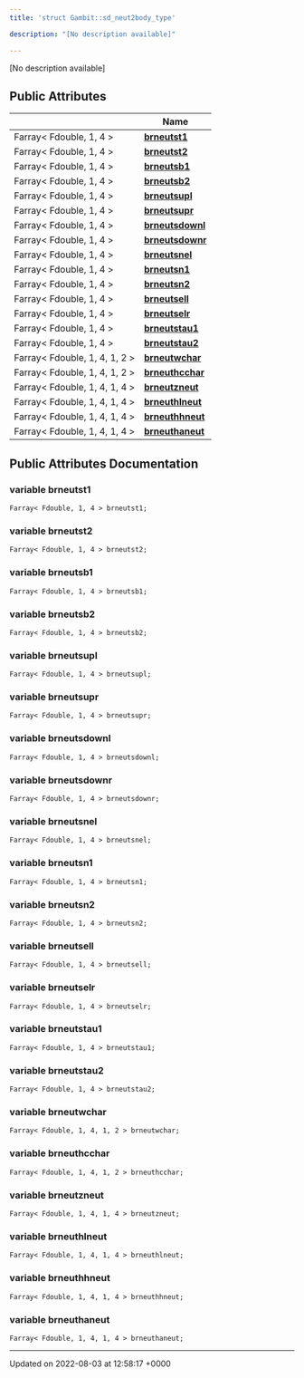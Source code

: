 ```yaml
---
title: 'struct Gambit::sd_neut2body_type'

description: "[No description available]"

---
```









[No description available]

## Public Attributes

|                | Name           |
| -------------- | -------------- |
| Farray< Fdouble, 1, 4 > | **[brneutst1](/documentation/code/colliderbit/classes/structgambit_1_1sd__neut2body__type/#variable-brneutst1)**  |
| Farray< Fdouble, 1, 4 > | **[brneutst2](/documentation/code/colliderbit/classes/structgambit_1_1sd__neut2body__type/#variable-brneutst2)**  |
| Farray< Fdouble, 1, 4 > | **[brneutsb1](/documentation/code/colliderbit/classes/structgambit_1_1sd__neut2body__type/#variable-brneutsb1)**  |
| Farray< Fdouble, 1, 4 > | **[brneutsb2](/documentation/code/colliderbit/classes/structgambit_1_1sd__neut2body__type/#variable-brneutsb2)**  |
| Farray< Fdouble, 1, 4 > | **[brneutsupl](/documentation/code/colliderbit/classes/structgambit_1_1sd__neut2body__type/#variable-brneutsupl)**  |
| Farray< Fdouble, 1, 4 > | **[brneutsupr](/documentation/code/colliderbit/classes/structgambit_1_1sd__neut2body__type/#variable-brneutsupr)**  |
| Farray< Fdouble, 1, 4 > | **[brneutsdownl](/documentation/code/colliderbit/classes/structgambit_1_1sd__neut2body__type/#variable-brneutsdownl)**  |
| Farray< Fdouble, 1, 4 > | **[brneutsdownr](/documentation/code/colliderbit/classes/structgambit_1_1sd__neut2body__type/#variable-brneutsdownr)**  |
| Farray< Fdouble, 1, 4 > | **[brneutsnel](/documentation/code/colliderbit/classes/structgambit_1_1sd__neut2body__type/#variable-brneutsnel)**  |
| Farray< Fdouble, 1, 4 > | **[brneutsn1](/documentation/code/colliderbit/classes/structgambit_1_1sd__neut2body__type/#variable-brneutsn1)**  |
| Farray< Fdouble, 1, 4 > | **[brneutsn2](/documentation/code/colliderbit/classes/structgambit_1_1sd__neut2body__type/#variable-brneutsn2)**  |
| Farray< Fdouble, 1, 4 > | **[brneutsell](/documentation/code/colliderbit/classes/structgambit_1_1sd__neut2body__type/#variable-brneutsell)**  |
| Farray< Fdouble, 1, 4 > | **[brneutselr](/documentation/code/colliderbit/classes/structgambit_1_1sd__neut2body__type/#variable-brneutselr)**  |
| Farray< Fdouble, 1, 4 > | **[brneutstau1](/documentation/code/colliderbit/classes/structgambit_1_1sd__neut2body__type/#variable-brneutstau1)**  |
| Farray< Fdouble, 1, 4 > | **[brneutstau2](/documentation/code/colliderbit/classes/structgambit_1_1sd__neut2body__type/#variable-brneutstau2)**  |
| Farray< Fdouble, 1, 4, 1, 2 > | **[brneutwchar](/documentation/code/colliderbit/classes/structgambit_1_1sd__neut2body__type/#variable-brneutwchar)**  |
| Farray< Fdouble, 1, 4, 1, 2 > | **[brneuthcchar](/documentation/code/colliderbit/classes/structgambit_1_1sd__neut2body__type/#variable-brneuthcchar)**  |
| Farray< Fdouble, 1, 4, 1, 4 > | **[brneutzneut](/documentation/code/colliderbit/classes/structgambit_1_1sd__neut2body__type/#variable-brneutzneut)**  |
| Farray< Fdouble, 1, 4, 1, 4 > | **[brneuthlneut](/documentation/code/colliderbit/classes/structgambit_1_1sd__neut2body__type/#variable-brneuthlneut)**  |
| Farray< Fdouble, 1, 4, 1, 4 > | **[brneuthhneut](/documentation/code/colliderbit/classes/structgambit_1_1sd__neut2body__type/#variable-brneuthhneut)**  |
| Farray< Fdouble, 1, 4, 1, 4 > | **[brneuthaneut](/documentation/code/colliderbit/classes/structgambit_1_1sd__neut2body__type/#variable-brneuthaneut)**  |

## Public Attributes Documentation

### variable brneutst1

```
Farray< Fdouble, 1, 4 > brneutst1;
```


### variable brneutst2

```
Farray< Fdouble, 1, 4 > brneutst2;
```


### variable brneutsb1

```
Farray< Fdouble, 1, 4 > brneutsb1;
```


### variable brneutsb2

```
Farray< Fdouble, 1, 4 > brneutsb2;
```


### variable brneutsupl

```
Farray< Fdouble, 1, 4 > brneutsupl;
```


### variable brneutsupr

```
Farray< Fdouble, 1, 4 > brneutsupr;
```


### variable brneutsdownl

```
Farray< Fdouble, 1, 4 > brneutsdownl;
```


### variable brneutsdownr

```
Farray< Fdouble, 1, 4 > brneutsdownr;
```


### variable brneutsnel

```
Farray< Fdouble, 1, 4 > brneutsnel;
```


### variable brneutsn1

```
Farray< Fdouble, 1, 4 > brneutsn1;
```


### variable brneutsn2

```
Farray< Fdouble, 1, 4 > brneutsn2;
```


### variable brneutsell

```
Farray< Fdouble, 1, 4 > brneutsell;
```


### variable brneutselr

```
Farray< Fdouble, 1, 4 > brneutselr;
```


### variable brneutstau1

```
Farray< Fdouble, 1, 4 > brneutstau1;
```


### variable brneutstau2

```
Farray< Fdouble, 1, 4 > brneutstau2;
```


### variable brneutwchar

```
Farray< Fdouble, 1, 4, 1, 2 > brneutwchar;
```


### variable brneuthcchar

```
Farray< Fdouble, 1, 4, 1, 2 > brneuthcchar;
```


### variable brneutzneut

```
Farray< Fdouble, 1, 4, 1, 4 > brneutzneut;
```


### variable brneuthlneut

```
Farray< Fdouble, 1, 4, 1, 4 > brneuthlneut;
```


### variable brneuthhneut

```
Farray< Fdouble, 1, 4, 1, 4 > brneuthhneut;
```


### variable brneuthaneut

```
Farray< Fdouble, 1, 4, 1, 4 > brneuthaneut;
```


-------------------------------

Updated on 2022-08-03 at 12:58:17 +0000